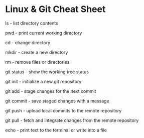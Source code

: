 # Linux & Git Cheat Sheet

ls - list directory contents

pwd - print current working directory

cd - change directory

mkdir - create a new directory

rm - remove files or directories

git status - show the working tree status

git init - initialize a new git repository

git add - stage changes for the next commit

git commit - save staged changes with a message

git push - upload local commits to the remote repository

git pull - fetch and integrate changes from the remote repository

echo - print text to the terminal or write into a file
